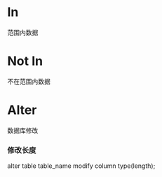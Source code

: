 

# In

范围内数据

# Not In

不在范围内数据



# Alter

数据库修改

### 修改长度

alter table table_name modify  column type(length);